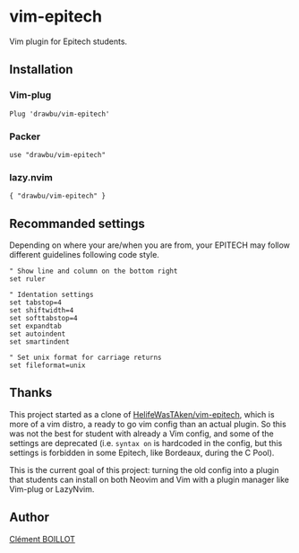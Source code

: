 # vim-epitech

Vim plugin for Epitech students.


## Installation

### Vim-plug

```vim
Plug 'drawbu/vim-epitech'
```

### Packer

```vim
use "drawbu/vim-epitech"
```

### lazy.nvim

```vim
{ "drawbu/vim-epitech" }
```

## Recommanded settings

Depending on where your are/when you are from, your EPITECH may follow different
guidelines following code style.

```vim
" Show line and column on the bottom right
set ruler

" Identation settings
set tabstop=4
set shiftwidth=4
set softtabstop=4
set expandtab
set autoindent
set smartindent

" Set unix format for carriage returns
set fileformat=unix
```

## Thanks

This project started as a clone of 
[HelifeWasTAken/vim-epitech](https://github.com/HelifeWasTaken/vim-epitech), 
which is more of a vim distro, a ready to go vim config than an actual plugin.
So this was not the best for student with already a Vim config, and some of the
settings are deprecated (i.e. `syntax on` is hardcoded in the config, but this
settings is forbidden in some Epitech, like Bordeaux, during the C Pool).

This is the current goal of this project: turning the old config into a plugin
that students can install on both Neovim and Vim with a plugin manager like
Vim-plug or LazyNvim.


## Author

[Clément BOILLOT](https://github.com/drawbu)
